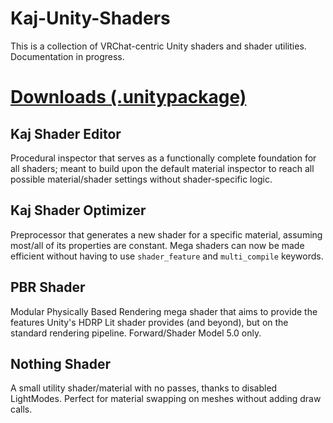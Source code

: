 # Kaj-Unity-Shaders

This is a collection of VRChat-centric Unity shaders and shader utilities.  Documentation in progress.

# [Downloads (.unitypackage)](https://github.com/DarthShader/Kaj-Unity-Shaders/releases)

## Kaj Shader Editor
Procedural inspector that serves as a functionally complete foundation for all shaders; meant to build upon the default material inspector to reach all possible material/shader settings without shader-specific logic.

## Kaj Shader Optimizer
Preprocessor that generates a new shader for a specific material, assuming most/all of its properties are constant.  Mega shaders can now be made efficient without having to use `shader_feature` and `multi_compile` keywords.

## PBR Shader
Modular Physically Based Rendering mega shader that aims to provide the features Unity's HDRP Lit shader provides (and beyond), but on the standard rendering pipeline.  Forward/Shader Model 5.0 only.

## Nothing Shader
A small utility shader/material with no passes, thanks to disabled LightModes.  Perfect for material swapping on meshes without adding draw calls.
